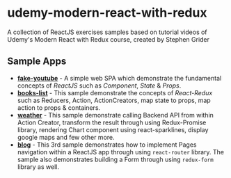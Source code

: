 # udemy-modern-react-with-redux
A collection of ReactJS exercises samples based on tutorial videos of Udemy's Modern React with Redux course, created by Stephen Grider

## Sample Apps
- [**fake-youtube**](https://github.com/WendySanarwanto/udemy-modern-react-with-redux/tree/master/fake-youtube) - A simple web SPA which demonstrate the fundamental concepts of *ReactJS* such as *Component*, *State* & *Props*.
- [**books-list**](https://github.com/WendySanarwanto/udemy-modern-react-with-redux/tree/master/books-list) - This sample demonstrate the concepts of *React-Redux* such as Reducers, Action, ActionCreators, map state to props, map action to props & containers.
- [**weather**](https://github.com/WendySanarwanto/udemy-modern-react-with-redux/tree/master/weather) - This sample demonstrate calling Backend API from within Action Creator, transform the result through using Redux-Promise library, rendering Chart component using react-sparklines, display google maps and few other more.
- [**blog**](https://github.com/WendySanarwanto/udemy-modern-react-with-redux/tree/master/blog) - This 3rd sample demonstrates how to implement Pages navigation within a ReactJS app through using `react-router` library. The sample also demonstrates building a Form through using `redux-form` library as well.

